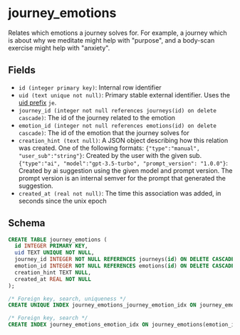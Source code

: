 # journey_emotions

Relates which emotions a journey solves for. For example, a journey which
is about why we meditate might help with "purpose", and a body-scan exercise
might help with "anxiety".

## Fields

- `id (integer primary key)`: Internal row identifier
- `uid (text unique not null)`: Primary stable external identifier. Uses the
  [uid prefix](../uid_prefixes.md) `je`.
- `journey_id (integer not null references journeys(id) on delete cascade)`:
  The id of the journey related to the emotion
- `emotion_id (integer not null references emotions(id) on delete cascade)`:
  The id of the emotion that the journey solves for
- `creation_hint (text null)`: A JSON object describing how this relation
  was created. One of the following formats:
  `{"type":"manual", "user_sub":"string"}`: Created by the user with the given
  sub.
  `{"type":"ai", "model":"gpt-3.5-turbo", "prompt_version": "1.0.0"}`: Created by ai suggestion using the
  given model and prompt version. The prompt version is an internal semver for the prompt
  that generated the suggestion.
- `created_at (real not null)`: The time this association was added, in seconds
  since the unix epoch

## Schema

```sql
CREATE TABLE journey_emotions (
  id INTEGER PRIMARY KEY,
  uid TEXT UNIQUE NOT NULL,
  journey_id INTEGER NOT NULL REFERENCES journeys(id) ON DELETE CASCADE,
  emotion_id INTEGER NOT NULL REFERENCES emotions(id) ON DELETE CASCADE,
  creation_hint TEXT NULL,
  created_at REAL NOT NULL
);

/* Foreign key, search, uniqueness */
CREATE UNIQUE INDEX journey_emotions_journey_emotion_idx ON journey_emotions(journey_id, emotion_id);

/* Foreign key, search */
CREATE INDEX journey_emotions_emotion_idx ON journey_emotions(emotion_id);
```

